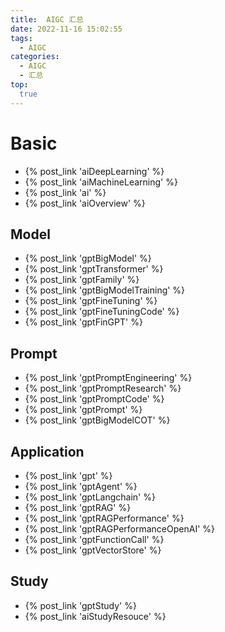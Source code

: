 ```yaml
---
title:  AIGC 汇总
date: 2022-11-16 15:02:55
tags:
  - AIGC
categories: 
  - AIGC
  - 汇总  
top:
  true
---
```


<p></p>
<!-- more -->

# Basic
+ {% post_link 'aiDeepLearning' %}
+ {% post_link 'aiMachineLearning' %}
+ {% post_link 'ai' %} 
+ {% post_link 'aiOverview' %}  

## Model

+ {% post_link 'gptBigModel' %}
+ {% post_link 'gptTransformer' %} 
+ {% post_link 'gptFamily' %}  
+ {% post_link 'gptBigModelTraining' %}
+ {% post_link 'gptFineTuning' %} 
+ {% post_link 'gptFineTuningCode' %}  
+ {% post_link 'gptFinGPT' %}  

## Prompt
  + {% post_link 'gptPromptEngineering' %}
  + {% post_link 'gptPromptResearch' %}
  + {% post_link 'gptPromptCode' %}
  + {% post_link 'gptPrompt' %}
  + {% post_link 'gptBigModelCOT' %}


## Application
+ {% post_link 'gpt' %}
+ {% post_link 'gptAgent' %}
+ {% post_link 'gptLangchain' %}
+ {% post_link 'gptRAG' %}
+ {% post_link 'gptRAGPerformance' %}
+ {% post_link 'gptRAGPerformanceOpenAI' %} 
+ {% post_link 'gptFunctionCall' %} 
+ {% post_link 'gptVectorStore' %}

## Study
+ {% post_link 'gptStudy' %}
+ {% post_link 'aiStudyResouce' %} 























